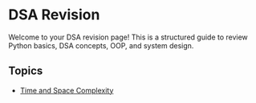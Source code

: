 # DSA Revision

Welcome to your DSA revision page! This is a structured guide to review Python basics, DSA concepts, OOP, and system design.

## Topics

- [Time and Space Complexity](DSA/TimeAndSpaceComplexity/timeAndSpaceComplexity.md)